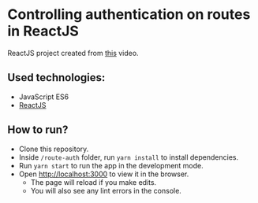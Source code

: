 # Controlling authentication on routes in ReactJS

ReactJS project created from [this](https://www.youtube.com/watch?v=sYe4r8WXGQg) video.

## Used technologies:
- JavaScript ES6
- [ReactJS](https://reactjs.org/)

## How to run?
- Clone this repository.
- Inside `/route-auth` folder, run `yarn install` to install dependencies.
- Run `yarn start` to run the app in the development mode.
- Open [http://localhost:3000](http://localhost:3000) to view it in the browser.
    - The page will reload if you make edits.
    - You will also see any lint errors in the console.